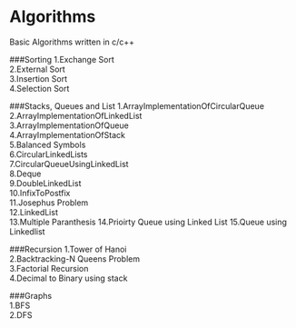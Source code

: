# Algorithms
Basic Algorithms written in c/c++

###Sorting
1.Exchange Sort  
2.External Sort  
3.Insertion Sort  
4.Selection Sort  

###Stacks, Queues and List
1.ArrayImplementationOfCircularQueue  
2.ArrayImplementationOfLinkedList  
3.ArrayImplementationOfQueue  
4.ArrayImplementationOfStack  
5.Balanced Symbols  
6.CircularLinkedLists  
7.CircularQueueUsingLinkedList  
8.Deque  
9.DoubleLinkedList  
10.InfixToPostfix  
11.Josephus Problem  
12.LinkedList  
13.Multiple Paranthesis
14.Prioirty Queue using Linked List
15.Queue using Linkedlist


###Recursion
1.Tower of Hanoi  
2.Backtracking-N Queens Problem  
3.Factorial Recursion  
4.Decimal to Binary using stack  

###Graphs  
1.BFS  
2.DFS  



